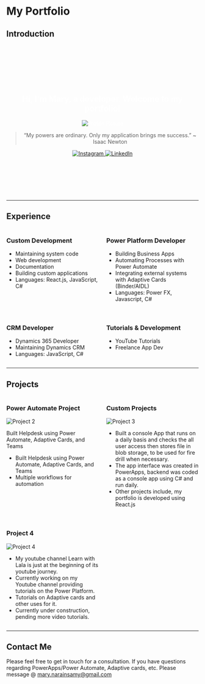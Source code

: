   # My Portfolio

## Introduction
<div style="background-image: url('./Assets/background_image.jpg'); background-size: cover; padding: 100px 0; text-align: center; color: white;">
  <h2>Hi, I'm Mary, a developer. Welcome to my portfolio!</h2>
  <img src="./Assets/profile_picture_adjusted.png" alt="Profile Picture">
  <blockquote>
    “My powers are ordinary. Only my application brings me success.” ~ Isaac Newton
  </blockquote>
  <a href="https://www.instagram.com/learnwlala/">
    <img src="./Assets/instagram.png" alt="Instagram">
  </a>
  <a href="https://www.linkedin.com/in/mary-narainsamy-294bb0102/">
    <img src="./Assets/linkedin.png" alt="LinkedIn">
  </a>
</div>

---

## Experience
<div style="display: grid; grid-template-columns: 1fr 1fr; grid-gap: 20px;">
  <div>
    <h3>Custom Development</h3>
    <ul>
      <li>Maintaining system code</li>
      <li>Web development</li>
      <li>Documentation</li>
      <li>Building custom applications</li>
      <li>Languages: React.js, JavaScript, C#</li>
    </ul>
  </div>
  <div>
    <h3>Power Platform Developer</h3>
    <ul>
      <li>Building Business Apps</li>
      <li>Automating Processes with Power Automate</li>
      <li>Integrating external systems with Adaptive Cards (Binder/AIDL)</li>
      <li>Languages: Power FX, Javascript, C#</li>
    </ul>
  </div>
  <div>
    <h3>CRM Developer</h3>
    <ul>
      <li>Dynamics 365 Developer</li>
      <li>Maintaining Dynamics CRM</li>
      <li>Languages: JavaScript, C#</li>
    </ul>
  </div>
  <div>
    <h3>Tutorials & Development</h3>
    <ul>
      <li>YouTube Tutorials</li>
      <li>Freelance App Dev</li>
    </ul>
  </div>
</div>

---

## Projects
<div style="display: grid; grid-template-columns: 1fr 1fr; grid-gap: 20px;">
  <div>
    <h3>Power Automate Project</h3>
    <img src="./src/Components/Assets/Project2Image.png" alt="Project 2">
    <p>Built Helpdesk using Power Automate, Adaptive Cards, and Teams</p>
    <ul>
      <li>Built Helpdesk using Power Automate, Adaptive Cards, and Teams</li>
      <li>Multiple workflows for automation</li>
    </ul>
  </div>
  <div>
    <h3>Custom Projects</h3>
    <img src={project3Image} alt="Project 3" className="project-image" />
    <ul>
      <li>Built a console App that runs on a daily basis and checks the all user access then stores file in blob storage, to be used for fire drill when necessary.</li>
      <li>The app interface was created in PowerApps, backend was coded as a console app using C# and run daily.</li>
      <li>Other projects include, my portfolio is developed using React.js</li>
    </ul>
  </div>
  <div>
    <h3>Project 4</h3>
    <img src={project4Image} alt="Project 4" className="project-image" />
    <ul>
      <li>My youtube channel Learn with Lala is just at the beginning of its youtube journey.</li>
      <li>Currently working on my Youtube channel providing tutorials on the Power Platform.</li>
      <li>Tutorials on Adaptive cards and other uses for it.</li>
      <li>Currently under construction, pending more video tutorials.</li>
    </ul>
  </div>
</div>

---

## Contact Me
Please feel free to get in touch for a consultation. If you have questions regarding PowerApps/Power Automate, Adaptive cards, etc.
Please message @
mary.narainsamy@gmail.com  
